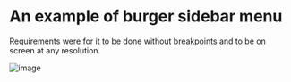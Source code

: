 # An example of burger sidebar menu

Requirements were for it to be done without breakpoints and to be on screen at any resolution.

![image](https://user-images.githubusercontent.com/19654456/176397552-a9bb0c83-d65f-4bc1-9d17-6fe03a6e0f6d.png)

